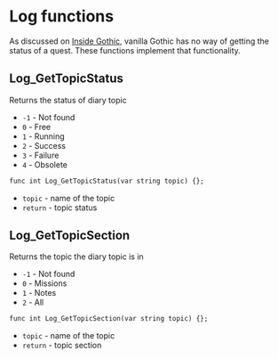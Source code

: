 # Log functions
As discussed on [Inside Gothic](https://ataulien.github.io/Inside-Gothic/QuestLog/), vanilla Gothic has no way of getting the status of a quest. These functions implement that functionality.

## Log_GetTopicStatus
Returns the status of diary topic

- `-1` - Not found
- `0` - Free
- `1` - Running
- `2` - Success
- `3` - Failure
- `4` - Obsolete

```dae
func int Log_GetTopicStatus(var string topic) {};
```

- `topic` - name of the topic
- `return` - topic status

## Log_GetTopicSection
Returns the topic the diary topic is in

- `-1` - Not found
- `0` - Missions
- `1` - Notes
- `2` - All

```dae
func int Log_GetTopicSection(var string topic) {};
```

- `topic` - name of the topic
- `return` - topic section